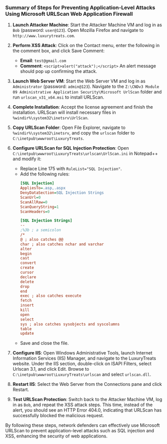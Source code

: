 ### Summary of Steps for Preventing Application-Level Attacks Using Microsoft URLScan Web Application Firewall

1. **Launch Attacker Machine**: Start the Attacker Machine VM and log in as `Bob` (password: `user@123`). Open Mozilla Firefox and navigate to `http://www.luxurytreats.com`.

2. **Perform XSS Attack**: Click on the Contact menu, enter the following in the comment box, and click Save Comment:
   - **Email**: `test@gmail.com`
   - **Comment**: `<script>alert("attack");</script>`
   An alert message should pop up confirming the attack.

3. **Launch Web Server VM**: Start the Web Server VM and log in as `Administrator` (password: `admin@123`). Navigate to the `Z:\CNDv3 Module 09 Administrative Application Security\Microsoft UrlScan` folder and run `urlscan_v31_x64.msi` to install URLScan.

4. **Complete Installation**: Accept the license agreement and finish the installation. URLScan will install necessary files in `%windir%\system32\inetsrv\UrlScan`.

5. **Copy URLScan Folder**: Open File Explorer, navigate to `%windir%\system32\inetsrv`, and copy the `urlscan` folder to `C:\inetpub\wwwroot\LuxuryTreats`.

6. **Configure URLScan for SQL Injection Protection**: Open `C:\inetpub\wwwroot\LuxuryTreats\urlscan\UrlScan.ini` in Notepad++ and modify it:
   - Replace Line 175 with `RuleList="SQL Injection"`.
   - Add the following rules:
     ```ini
     [SQL Injection]
     AppliesTo=.asp,.aspx
     DenyDataSection=SQL Injection Strings
     ScanUrl=0
     ScanAllRaw=0
     ScanQueryString=1
     ScanHeaders=0

     [SQL Injection Strings]
     --
     ;%3b ; a semicolon
     /*
     @ ; also catches @@
     char ; also catches nchar and varchar
     alter
     begin
     cast
     convert
     create
     cursor
     declare
     delete
     drop
     end
     exec ; also catches execute
     fetch
     insert
     kill
     open
     select
     sys ; also catches sysobjects and syscolumns
     table
     update
     ```
   - Save and close the file.

7. **Configure IIS**: Open Windows Administrative Tools, launch Internet Information Services (IIS) Manager, and navigate to the LuxuryTreats website. Under the IIS section, double-click on ISAPI Filters, select Urlscan 3.1, and click Edit. Browse to `C:\inetpub\wwwroot\LuxuryTreats\urlscan` and select `urlscan.dll`.

8. **Restart IIS**: Select the Web Server from the Connections pane and click Restart.

9. **Test URLScan Protection**: Switch back to the Attacker Machine VM, log in as `Bob`, and repeat the XSS attack steps. This time, instead of the alert, you should see an HTTP Error 404.0, indicating that URLScan has successfully blocked the malicious request.

By following these steps, network defenders can effectively use Microsoft URLScan to prevent application-level attacks such as SQL injection and XSS, enhancing the security of web applications.